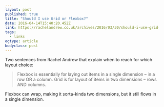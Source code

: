 ```yaml
---
layout: post 
published: true
title: "Should I use Grid or Flexbox?" 
date: 2016-04-14T15:40:20.452Z 
link: https://rachelandrew.co.uk/archives/2016/03/30/should-i-use-grid-or-flexbox/ 
tags:
  - links
ogtype: article 
bodyclass: post 
---
```


Two sentences from Rachel Andrew that explain when to reach for which layout choice:

> Flexbox is essentially for laying out items in a single dimension – in a row OR a column. Grid is for layout of items in two dimensions – rows AND columns.

Flexbox can wrap, making it sorta-kinda two dimensions, but it still flows in a single dimension.
